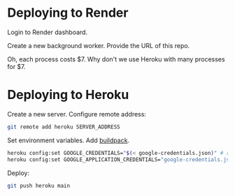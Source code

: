 # Deploying to Render

Login to Render dashboard.

Create a new background worker. Provide the URL of this repo.

Oh, each process costs $7. Why don't we use Heroku with many processes for  $7.

# Deploying to Heroku

Create a new server. Configure remote address:

```sh
git remote add heroku SERVER_ADDRESS
```

Set environment variables. Add [buildpack](https://github.com/gerynugrh/heroku-google-application-credentials-buildpack).

```sh
heroku config:set GOOGLE_CREDENTIALS="$(< google-credentials.json)" # references local creds file (for buildpack)
heroku config:set GOOGLE_APPLICATION_CREDENTIALS="google-credentials.json" # references server creds (for package)
```

Deploy:

```sh
git push heroku main
```

